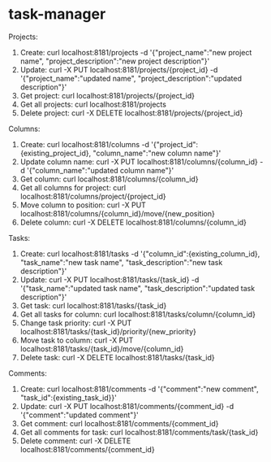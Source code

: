 # task-manager

Projects:

1. Create:
curl localhost:8181/projects -d '{"project_name":"new project name", "project_description":"new project description"}'
2. Update:
curl -X PUT  localhost:8181/projects/{project_id} -d '{"project_name":"updated name", "project_description":"updated description"}'
3. Get project:
curl localhost:8181/projects/{project_id}
4. Get all projects:
curl localhost:8181/projects
5. Delete project:
curl -X DELETE localhost:8181/projects/{project_id}

Columns:
1. Create:
curl localhost:8181/columns -d '{"project_id":{existing_project_id}, "column_name":"new column name"}'
2. Update column name:
curl -X PUT  localhost:8181/columns/{column_id} -d '{"column_name":"updated column name"}'
3. Get column:
curl localhost:8181/columns/{column_id}
4. Get all columns for project:
curl localhost:8181/columns/project/{project_id}
5. Move column to position:
curl -X PUT  localhost:8181/columns/{column_id}/move/{new_position}
6. Delete column:
curl -X DELETE localhost:8181/columns/{column_id}

Tasks:
1. Create:
curl localhost:8181/tasks -d '{"column_id":{existing_column_id}, "task_name":"new task name", "task_description":"new task description"}'
2. Update:
curl -X PUT  localhost:8181/tasks/{task_id} -d '{"task_name":"updated task name", "task_description":"updated task description"}'
3. Get task:
curl localhost:8181/tasks/{task_id}
4. Get all tasks for column:
curl localhost:8181/tasks/column/{column_id}
5. Change task priority:
curl -X PUT  localhost:8181/tasks/{task_id}/priority/{new_priority}
6. Move task to column:
curl -X PUT  localhost:8181/tasks/{task_id}/move/{column_id}
7. Delete task:
curl -X DELETE localhost:8181/tasks/{task_id}

Comments:
1. Create:
curl localhost:8181/comments -d '{"comment":"new comment", "task_id":{existing_task_id}}'
2. Update:
curl -X PUT  localhost:8181/comments/{comment_id} -d '{"comment":"updated comment"}'
3. Get comment:
curl localhost:8181/comments/{comment_id}
4. Get all comments for task:
curl localhost:8181/comments/task/{task_id}
5. Delete comment:
curl -X DELETE localhost:8181/comments/{comment_id}